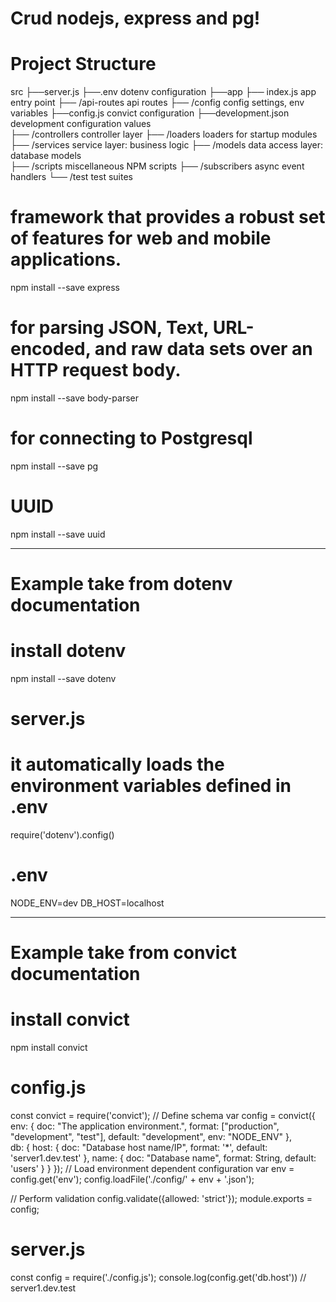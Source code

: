 # Crud nodejs, express and pg!

# Project Structure
src
   ├──server.js
   ├──.env           dotenv configuration
   ├──app
         ├── index.js			         app entry point
         ├── /api-routes               api routes
         ├── /config			            config settings, env variables
               ├──config.js            convict configuration
               ├──development.json     development configuration values               
         ├── /controllers	            controller layer
         ├── /loaders			         loaders for startup modules
         ├── /services		            service layer: business logic
         ├── /models			            data access layer: database models	
         ├── /scripts		            miscellaneous NPM scripts
         ├── /subscribers		         async event handlers
         └── /test                     test suites



#  framework that provides a robust set of features for web and mobile applications.
npm install --save express 

# for parsing JSON, Text, URL-encoded, and raw data sets over an HTTP request body.
npm install --save body-parser

# for connecting to Postgresql
npm install --save pg

# UUID
npm install --save uuid


------------

# Example take from dotenv documentation
# install dotenv
npm install --save  dotenv

# server.js
# it automatically loads the environment variables defined in .env
require('dotenv').config() 
# .env
NODE_ENV=dev
DB_HOST=localhost

----------

# Example take from convict documentation
# install convict
npm install convict
# config.js
const convict = require('convict');
// Define schema
var config = convict({
  env: {
    doc: "The application environment.",
    format: ["production", "development", "test"],
    default: "development",
    env: "NODE_ENV"
  },  
  db: {
    host: {
      doc: "Database host name/IP",
      format: '*',
      default: 'server1.dev.test'
    },
    name: {
      doc: "Database name",
      format: String,
      default: 'users'
    }
  }
});
// Load environment dependent configuration
var env = config.get('env');
config.loadFile('./config/' + env + '.json');

// Perform validation
config.validate({allowed: 'strict'});
module.exports = config;
# server.js
const config = require('./config.js');
console.log(config.get('db.host')) // server1.dev.test